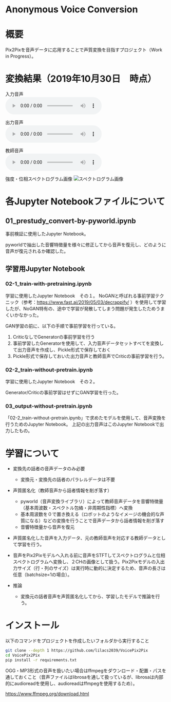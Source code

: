 # Anonymous Voice Conversion

# 概要
Pix2Pixを音声データに応用することで声質変換を目指すプロジェクト（Work in Progress）。


# 変換結果（2019年10月30日　時点）

入力音声  
<audio
    controls
    src="readme/input.wav">
        音声を再生したい場合は、GitHub Pagesからご確認ください。https://lilacs2039.github.io/Anonymous-VC/
</audio>

出力音声  
<audio
    controls
    src="readme/prediction.wav">
        音声を再生したい場合は、GitHub Pagesからご確認ください。https://lilacs2039.github.io/Anonymous-VC/
</audio>

教師音声  
<audio
    controls
    src="readme/target.wav">
        音声を再生したい場合は、GitHub Pagesからご確認ください。https://lilacs2039.github.io/Anonymous-VC/
</audio>

強度・位相スペクトログラム画像
![スペクトログラム画像]("readme/spectrogram.png")


# 各Jupyter Notebookファイルについて
## 01_prestudy_convert-by-pyworld.ipynb
事前検証に使用したJupyter Notebook。

pyworldで抽出した音響特徴量を様々に修正してから音声を復元し、どのように音声が復元されるか確認した。

## 学習用Jupyter Notebook
### 02-1_train-with-pretraining.ipynb
学習に使用したJupyter Notebook　その１。
NoGANと呼ばれる事前学習テクニック（参考：https://www.fast.ai/2019/05/03/decrappify/ ）を使用して学習したが、NoGAN特有の、途中で学習が発散してしまう問題が発生したためうまくいかなかった。

GAN学習の前に、以下の手順で事前学習を行っている。
1. CriticなしでGeneratorの事前学習を行う
1. 事前学習したGeneratorを使用して、入力音声データセットすべてを変換して出力音声を作成し、Pickle形式で保存しておく
1. Pickle形式で保存しておいた出力音声と教師音声でCriticの事前学習を行う。

### 02-2_train-without-pretrain.ipynb
学習に使用したJupyter Notebook　その２。

Generator/Criticの事前学習はせずにGAN学習を行った。

### 03_output-without-pretrain.ipynb
「02-2_train-without-pretrain.ipynb」で求めたモデルを使用して、音声変換を行うためのJupyter Notebook。
上記の出力音声はこのJupyter Notebookで出力したもの。

# 学習について

- 変換先の話者の音声データのみ必要
  - 変換元・変換先の話者のパラレルデータは不要
- 声質匿名化（教師音声から話者情報を削ぎ落す）
  - pyworld（音声変換ライブラリ）によって教師音声データを音響特徴量（基本周波数・スペクトル包絡・非周期性指標）へ変換
  - 基本周波数を０で置き換える（ロボットのようなイメージの機会的な声質になる）などの変換を行うことで音声データから話者情報を削ぎ落す
  - 音響特徴量から音声を復元

- 声質匿名化した音声を入力データ、元の教師音声を対応する教師データとして学習を行う。
- 音声をPix2Pixモデルへ入れる前に音声をSTFTしてスペクトログラムと位相スペクトログラムへ変換し、２CHの画像として扱う。Pix2Pixモデルの入出力サイズ（行・列のサイズ）は実行時に動的に決定するため、音声の長さは任意（batchsize=1の場合）。
- 推論
  - 変換元の話者音声を声質匿名化してから、学習したモデルで推論を行う。







# インストール

以下のコマンドをプロジェクトを作成したいフォルダから実行すること

```bash
git clone --depth 1 https://github.com/lilacs2039/VoicePix2Pix
cd VoicePix2Pix
pip install -r requirements.txt

```

OGG・MP3形式の音声を扱いたい場合はffmpegをダウンロード・配置・パスを通しておくこと（音声ファイルはlibrosaを通して扱っているが、librosaは内部的にaudioreadを使用し、audioreadはffmpegを使用するため）。

https://www.ffmpeg.org/download.html





